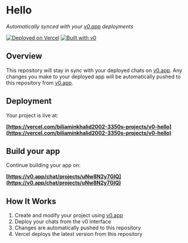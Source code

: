 # Hello

*Automatically synced with your [v0.app](https://v0.app) deployments*

[![Deployed on Vercel](https://img.shields.io/badge/Deployed%20on-Vercel-black?style=for-the-badge&logo=vercel)](https://vercel.com/biliaminkhalid2002-3350s-projects/v0-hello)
[![Built with v0](https://img.shields.io/badge/Built%20with-v0.app-black?style=for-the-badge)](https://v0.app/chat/projects/uNw8N2y7GlQ)

## Overview

This repository will stay in sync with your deployed chats on [v0.app](https://v0.app).
Any changes you make to your deployed app will be automatically pushed to this repository from [v0.app](https://v0.app).

## Deployment

Your project is live at:

**[https://vercel.com/biliaminkhalid2002-3350s-projects/v0-hello](https://vercel.com/biliaminkhalid2002-3350s-projects/v0-hello)**

## Build your app

Continue building your app on:

**[https://v0.app/chat/projects/uNw8N2y7GlQ](https://v0.app/chat/projects/uNw8N2y7GlQ)**

## How It Works

1. Create and modify your project using [v0.app](https://v0.app)
2. Deploy your chats from the v0 interface
3. Changes are automatically pushed to this repository
4. Vercel deploys the latest version from this repository
